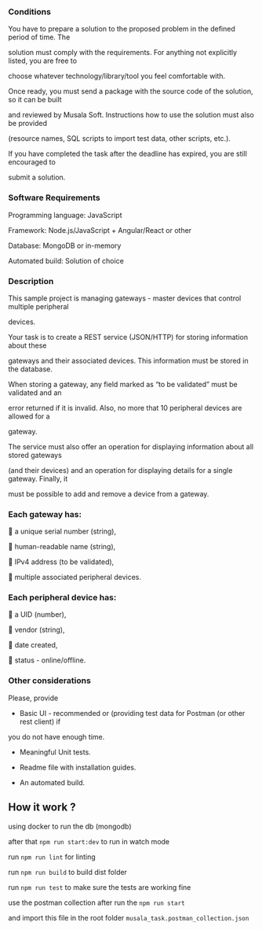 ### Conditions
You have to prepare a solution to the proposed problem in the defined period of time. The

solution must comply with the requirements. For anything not explicitly listed, you are free to

choose whatever technology/library/tool you feel comfortable with.

Once ready, you must send a package with the source code of the solution, so it can be built

and reviewed by Musala Soft. Instructions how to use the solution must also be provided

(resource names, SQL scripts to import test data, other scripts, etc.).

If you have completed the task after the deadline has expired, you are still encouraged to

submit a solution.

### Software Requirements

Programming language: JavaScript

Framework: Node.js/JavaScript + Angular/React or other

Database: MongoDB or in-memory

Automated build: Solution of choice

### Description

This sample project is managing gateways - master devices that control multiple peripheral

devices.

Your task is to create a REST service (JSON/HTTP) for storing information about these

gateways and their associated devices. This information must be stored in the database.

When storing a gateway, any field marked as “to be validated” must be validated and an

error returned if it is invalid. Also, no more that 10 peripheral devices are allowed for a

gateway.

The service must also offer an operation for displaying information about all stored gateways

(and their devices) and an operation for displaying details for a single gateway. Finally, it

must be possible to add and remove a device from a gateway.

### Each gateway has:

 a unique serial number (string),

 human-readable name (string),

 IPv4 address (to be validated),

 multiple associated peripheral devices.

### Each peripheral device has:

 a UID (number),

 vendor (string),

 date created,

 status - online/offline.

### Other considerations

Please, provide

- Basic UI - recommended or (providing test data for Postman (or other rest client) if

you do not have enough time.

- Meaningful Unit tests.

- Readme file with installation guides.

- An automated build.



## How it work ?
using docker to run the db (mongodb)

after that ` npm run start:dev ` to run in watch mode

run ` npm run lint ` for linting 

run ` npm run build ` to build dist folder 

run ` npm run test ` to make sure the tests are working fine 

use the postman collection after run the ` npm run start ` 

and import this file in the root folder ` musala_task.postman_collection.json ` 